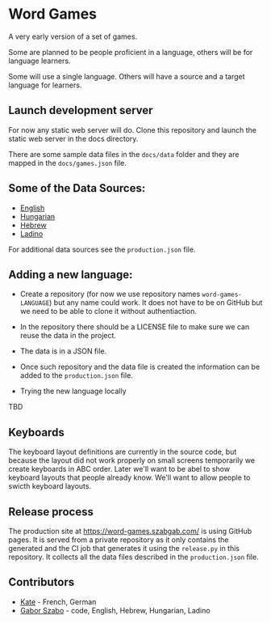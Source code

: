 # Word Games

A very early version of a set of games.

Some are planned to be people proficient in a language, others will be for language learners.

Some will use a single language. Others will have a source and a target language for learners.


## Launch development server

For now any static web server will do. Clone this repository and launch the static web server in the docs directory.

There are some sample data files in the `docs/data` folder and they are mapped in the `docs/games.json` file.

## Some of the Data Sources:

* [English](https://github.com/szabgab/word-games-english)
* [Hungarian]()
* [Hebrew]()
* [Ladino]()

For additional data sources see the `production.json` file.

## Adding a new language:

* Create a repository (for now we use repository names `word-games-LANGUAGE`) but any name could work. It does not have to be on GitHub but we need to be able to clone it without authentiaction.
* In the repository there should be a LICENSE file to make sure we can reuse the data in the project.
* The data is in a JSON file.
* Once such repository and the data file is created the information can be added to the `production.json` file.

* Trying the new language locally

TBD

## Keyboards

The keyboard layout definitions are currently in the source code, but because the layout did not work properly on small
screens temporarily we create keyboards in ABC order. Later we'll want to be abel to show keyboard layouts
that people already know. We'll want to allow people to swicth keyboard layouts.


## Release process

The production site at https://word-games.szabgab.com/ is using GitHub pages.
It is served from a private repository as it only contains the generated and the CI job that
generates it using the `release.py` in this repository. It collects all the data files described in
the `production.json` file.

## Contributors

* [Kate](https://codeberg.org/kate/) - French, German
* [Gabor Szabo](https://szabgab.com/) - code, English, Hebrew, Hungarian, Ladino
